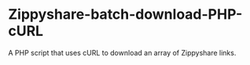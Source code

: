 # Zippyshare-batch-download-PHP-cURL
A PHP script that uses cURL to download an array of Zippyshare links.
